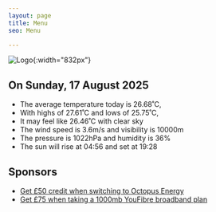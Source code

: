 ```yaml
---
layout: page
title: Menu
seo: Menu

---
```


![Logo](/images/logo.jpg){:width="832px"}

<!-- weather_marker starts -->
## On Sunday, 17 August 2025

- The average temperature today is 26.68˚C,
- With highs of 27.61˚C and lows of 25.75˚C,
- It may feel like 26.46˚C with clear sky
- The wind speed is 3.6m/s and visibility is 10000m
- The pressure is 1022hPa and humidity is 36%
- The sun will rise at 04:56 and set at 19:28

<!-- weather_marker ends -->

## Sponsors

- [Get £50 credit when switching to Octopus Energy](https://bit.ly/3oD1nnS)
- [Get £75 when taking a 1000mb YouFibre broadband plan](https://aklam.io/91zWhU?)
